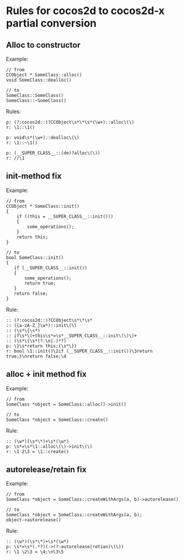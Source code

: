 # Rules for cocos2d to cocos2d-x partial conversion

## Alloc to constructor

Еxample:
```
// from
CCObject * SomeClass::alloc()
void SomeClass::dealloc()

// to
SomeClass::SomeClass()
SomeClass::~SomeClass()
```

Rules:
```
p: (?:cocos2d::)?CCObject\s*\*\s*(\w+)::alloc\(\)
r: \1::\1()

p: void\s*(\w+)::dealloc\(\)
r: \1::~\1()

p: (__SUPER_CLASS__::(de)?alloc\(\))
r: //\1
```

## init-method fix

Example:
```
// from
CCObject * SomeClass::init()
{
    if ((this = __SUPER_CLASS__::init()))
    {
        some_operations();
    }
    return this;
}

// to
bool SomeClass::init()
{
   if (__SUPER_CLASS__::init())
   {
       some_operations();
       return true;
   }
   return false;
}
```

Rule:
```
:: (?:cocos2d::)?CCObject\s*\*\s*
:: ([a-zA-Z_]\w*)::init\(\)
:: (\s*\{\s*)
:: if\s*\(+this\s*=\s*__SUPER_CLASS__::init\(\)\)+
:: (\s*\{\s*(?:\n|.)*?)
p: \}\s*return this;(\s*\})
r: bool \1::init()\2if (__SUPER_CLASS__::init())\3return true;}\nreturn false;\4
```


## alloc + init method fix

Example:
```
// from
SomeClass *object = SomeClass::alloc()->init()

// to
SomeClass *object = SomeClass::create()
```

Rule:
```
:: (\w*)(\s*\*)+\s*(\w*)
p: \s*=\s*\1::alloc\(\)->init\(\)
r: \1 2\3 = \1::create()
```

## autorelease/retain fix

Example:
```
// from
SomeClass *object = SomeClass::createWithArgs(a, b)->autorelease()

// to
SomeClass *object = SomeClass::createWithArgs(a, b);
object->autorelease()
```

Rule:
```
:: (\w*)(\s*\*)+\s*(\w*)
p: \s*=\s*(.*?)(->(?:autorelease|retian)\(\))
r: \1 \2\3 = \4;\n\3\5
```